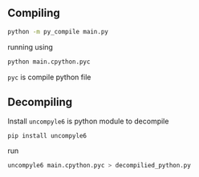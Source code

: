 ## Compiling

```bash
python -m py_compile main.py
```

running using 
```bash
python main.cpython.pyc
```

`pyc` is compile python file


## Decompiling
Install `uncompyle6` is python module to decompile

```
pip install uncompyle6
```

run 
```bash
uncompyle6 main.cpython.pyc > decompilied_python.py
```
